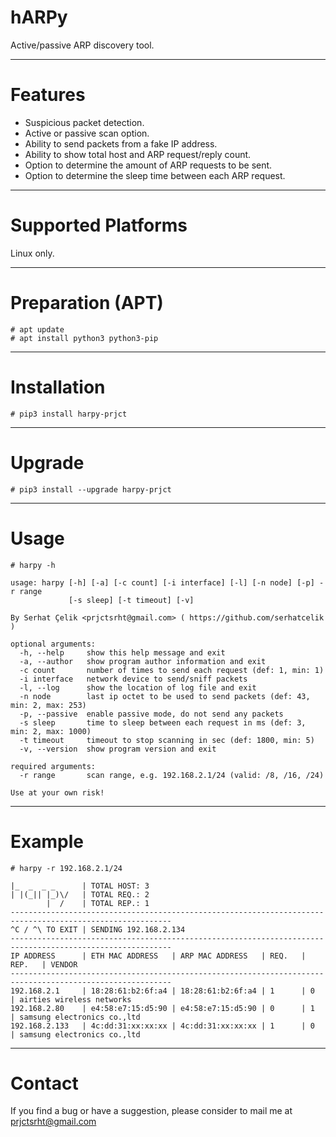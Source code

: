 # hARPy

Active/passive ARP discovery tool.

---

# Features

- Suspicious packet detection.
- Active or passive scan option.
- Ability to send packets from a fake IP address.
- Ability to show total host and ARP request/reply count.
- Option to determine the amount of ARP requests to be sent.
- Option to determine the sleep time between each ARP request.

---

# Supported Platforms

Linux only.

---

# Preparation (APT)

```shell script
# apt update
# apt install python3 python3-pip
```

---

# Installation

```shell script
# pip3 install harpy-prjct
```

---

# Upgrade

```shell script
# pip3 install --upgrade harpy-prjct
```

---

# Usage

```shell script
# harpy -h
```
```
usage: harpy [-h] [-a] [-c count] [-i interface] [-l] [-n node] [-p] -r range
             [-s sleep] [-t timeout] [-v]

By Serhat Çelik <prjctsrht@gmail.com> ( https://github.com/serhatcelik )

optional arguments:
  -h, --help     show this help message and exit
  -a, --author   show program author information and exit
  -c count       number of times to send each request (def: 1, min: 1)
  -i interface   network device to send/sniff packets
  -l, --log      show the location of log file and exit
  -n node        last ip octet to be used to send packets (def: 43, min: 2, max: 253)
  -p, --passive  enable passive mode, do not send any packets
  -s sleep       time to sleep between each request in ms (def: 3, min: 2, max: 1000)
  -t timeout     timeout to stop scanning in sec (def: 1800, min: 5)
  -v, --version  show program version and exit

required arguments:
  -r range       scan range, e.g. 192.168.2.1/24 (valid: /8, /16, /24)

Use at your own risk!
```

---

# Example

```shell script
# harpy -r 192.168.2.1/24
```
```
|_  _  _ _      | TOTAL HOST: 3
| |(_|| |_)\/   | TOTAL REQ.: 2
        |  /    | TOTAL REP.: 1
----------------------------------------------------------------------------------------------------------
^C / ^\ TO EXIT | SENDING 192.168.2.134
----------------------------------------------------------------------------------------------------------
IP ADDRESS      | ETH MAC ADDRESS   | ARP MAC ADDRESS   | REQ.   | REP.   | VENDOR
----------------------------------------------------------------------------------------------------------
192.168.2.1     | 18:28:61:b2:6f:a4 | 18:28:61:b2:6f:a4 | 1      | 0      | airties wireless networks
192.168.2.80    | e4:58:e7:15:d5:90 | e4:58:e7:15:d5:90 | 0      | 1      | samsung electronics co.,ltd
192.168.2.133   | 4c:dd:31:xx:xx:xx | 4c:dd:31:xx:xx:xx | 1      | 0      | samsung electronics co.,ltd
```

---

# Contact

If you find a bug or have a suggestion, please consider to mail me at <prjctsrht@gmail.com>
